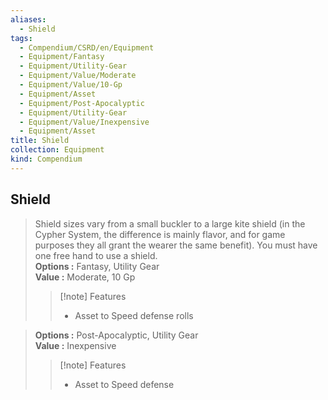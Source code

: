 ```yaml
---
aliases:
  - Shield
tags:
  - Compendium/CSRD/en/Equipment
  - Equipment/Fantasy
  - Equipment/Utility-Gear
  - Equipment/Value/Moderate
  - Equipment/Value/10-Gp
  - Equipment/Asset
  - Equipment/Post-Apocalyptic
  - Equipment/Utility-Gear
  - Equipment/Value/Inexpensive
  - Equipment/Asset
title: Shield
collection: Equipment
kind: Compendium
---
```

## Shield  
  
>Shield sizes vary from a small buckler to a large kite shield (in the Cypher System, the difference is mainly flavor, and for game purposes they all grant the wearer the same benefit). You must have one free hand to use a shield.  
> **Options :** Fantasy, Utility Gear  
> **Value :** Moderate, 10 Gp  
>>[!note] Features  
>> - Asset to Speed defense rolls  
  
>  
> **Options :** Post-Apocalyptic, Utility Gear  
> **Value :** Inexpensive  
>>[!note] Features  
>> - Asset to Speed defense